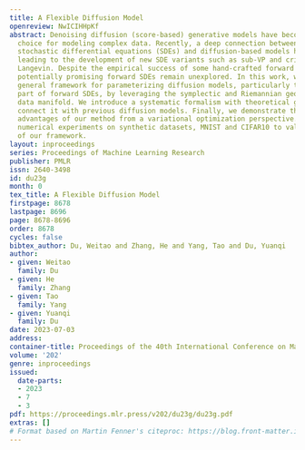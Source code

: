 ```yaml
---
title: A Flexible Diffusion Model
openreview: NwICIHHpKf
abstract: Denoising diffusion (score-based) generative models have become a popular
  choice for modeling complex data. Recently, a deep connection between forward-backward
  stochastic differential equations (SDEs) and diffusion-based models has been established,
  leading to the development of new SDE variants such as sub-VP and critically-damped
  Langevin. Despite the empirical success of some hand-crafted forward SDEs, many
  potentially promising forward SDEs remain unexplored. In this work, we propose a
  general framework for parameterizing diffusion models, particularly the spatial
  part of forward SDEs, by leveraging the symplectic and Riemannian geometry of the
  data manifold. We introduce a systematic formalism with theoretical guarantees and
  connect it with previous diffusion models. Finally, we demonstrate the theoretical
  advantages of our method from a variational optimization perspective. We present
  numerical experiments on synthetic datasets, MNIST and CIFAR10 to validate the effectiveness
  of our framework.
layout: inproceedings
series: Proceedings of Machine Learning Research
publisher: PMLR
issn: 2640-3498
id: du23g
month: 0
tex_title: A Flexible Diffusion Model
firstpage: 8678
lastpage: 8696
page: 8678-8696
order: 8678
cycles: false
bibtex_author: Du, Weitao and Zhang, He and Yang, Tao and Du, Yuanqi
author:
- given: Weitao
  family: Du
- given: He
  family: Zhang
- given: Tao
  family: Yang
- given: Yuanqi
  family: Du
date: 2023-07-03
address: 
container-title: Proceedings of the 40th International Conference on Machine Learning
volume: '202'
genre: inproceedings
issued:
  date-parts:
  - 2023
  - 7
  - 3
pdf: https://proceedings.mlr.press/v202/du23g/du23g.pdf
extras: []
# Format based on Martin Fenner's citeproc: https://blog.front-matter.io/posts/citeproc-yaml-for-bibliographies/
---
```

